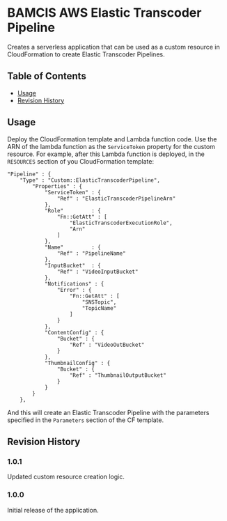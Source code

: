 # BAMCIS AWS Elastic Transcoder Pipeline

Creates a serverless application that can be used as a custom resource in CloudFormation to create
Elastic Transcoder Pipelines.

## Table of Contents
- [Usage](#usage)
- [Revision History](#revision-history)

## Usage

Deploy the CloudFormation template and Lambda function code. Use the ARN of the lambda function as the `ServiceToken`
property for the custom resource. For example, after this Lambda function is deployed, in the `RESOURCES` section of
you CloudFormation template:

    "Pipeline" : {
        "Type" : "Custom::ElasticTranscoderPipeline",
            "Properties" : {
                "ServiceToken" : {
                    "Ref" : "ElasticTranscoderPipelineArn"
                },
                "Role"         : {
                    "Fn::GetAtt" : [
                        "ElasticTranscoderExecutionRole",
                        "Arn"
                    ]
                },
                "Name"         : {
                    "Ref" : "PipelineName"
                },
                "InputBucket"  : {
                    "Ref" : "VideoInputBucket"
                },
                "Notifications" : {
                    "Error" : {
                        "Fn::GetAtt" : [
                            "SNSTopic",
                            "TopicName"
                        ]
                    }
                },
                "ContentConfig" : {
                    "Bucket" : {
                        "Ref" : "VideoOutBucket"
                    }
                },
                "ThumbnailConfig" : {
                    "Bucket" : {
                        "Ref" : "ThumbnailOutputBucket"
                    }
                }
            }
        },

And this will create an Elastic Transcoder Pipeline with the parameters specified in the `Parameters` section of the CF template.

## Revision History

### 1.0.1
Updated custom resource creation logic.

### 1.0.0
Initial release of the application.
